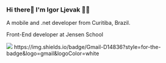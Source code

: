 ### Hi there👋 I'm Igor Ljevak 👨‍💻
A mobile and .net developer from Curitiba, Brazil.

Front-End developer at Jensen School


<img src="{BadgeURLHere}" />
https://img.shields.io/badge/Gmail-D14836?style=for-the-badge&logo=gmail&logoColor=white

<!--
**IttzyTT/IttzyTT** is a ✨ _special_ ✨ repository because its `README.md` (this file) appears on your GitHub profile.

Here are some ideas to get you started:

- 🔭 I’m currently working on ...
- 🌱 I’m currently learning ...
- 👯 I’m looking to collaborate on ...
- 🤔 I’m looking for help with ...
- 💬 Ask me about ...
- 📫 How to reach me: ...
- 😄 Pronouns: ...
- ⚡ Fun fact: ...
-->

